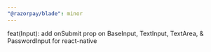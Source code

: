 ```yaml
---
"@razorpay/blade": minor
---
```


feat(Input): add onSubmit prop on BaseInput, TextInput, TextArea, & PasswordInput for react-native
